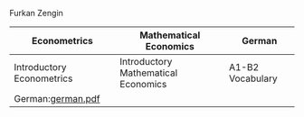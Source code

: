 Furkan Zengin


Econometrics | Mathematical Economics | German
------------ | ------------- | -------------
Introductory Econometrics | Introductory Mathematical Economics | A1-B2 Vocabulary
German:[german.pdf](https://github.com/tatanik501/Econ/files/7005070/german.pdf) |

                
                

